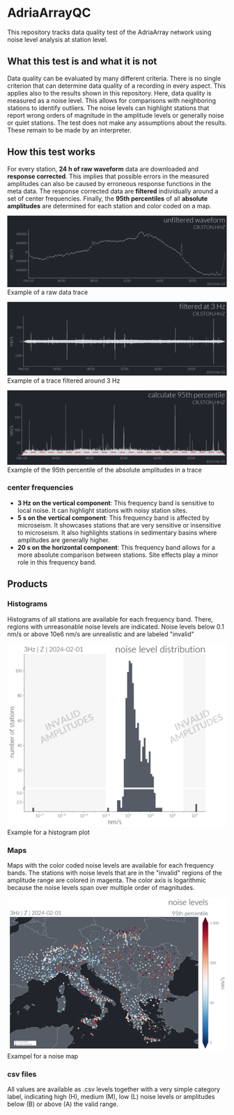 # AdriaArrayQC

This repository tracks data quality test of the AdriaArray network using noise level analysis at station level.

## What this test is and what it is not

Data quality can be evaluated by many different criteria. There is no single criterion that can determine data quality of a recording in every aspect. This applies also to the results shown in this repository. Here, data quality is measured as a noise level. This allows for comparisons with neighboring stations to identify outliers. The noise levels can highlight stations that report wrong orders of magnitude in the amplitude levels or generally noise or quiet stations. The test does not make any assumptions about the results. These remain to be made by an interpreter.

## How this test works

For every station, **24 h of raw waveform** data are downloaded and **response corrected**. This implies that possible errors in the measured amplitudes can also be caused by erroneous response functions in the meta data. The response corrected data are **filtered** individually around a set of center frequencies. Finally, the **95th percentiles** of all **absolute amplitudes** are determined for each station and color coded on a map.

![Example of a raw data trace](https://github.com/felix-eckel/AdriaArrayQC/blob/main/.img/exmpl_unfiltered_cr_ston.png "raw_data")
Example of a raw data trace

![Example of a trace filtered around 3 Hz](https://github.com/felix-eckel/AdriaArrayQC/blob/main/.img/exmpl_filtered3Hz_cr_ston.png "filtered data")
Example of a trace filtered around 3 Hz

![Example of a 95th percentile trace](https://github.com/felix-eckel/AdriaArrayQC/blob/main/.img/exmpl_95percentile_cr_ston.png "95th percentile")
Example of the 95th percentile of the absolute amplitudes in a trace

### center frequencies

- **3 Hz on the vertical component**: This frequency band is sensitive to local noise. It can highlight stations with noisy station sites.
- **5 s on the vertical component**: This frequency band is affected by microseism. It showcases stations that are very sensitive or insensitive to microseism. It also highlights stations in sedimentary basins where amplitudes are generally higher.
- **20 s on the horizontal component**: This frequency band allows for a more absolute comparison between stations. Site effects play a minor role in this frequency band.

## Products

### Histograms

Histograms of all stations are available for each frequency band. There, regions with unreasonable noise levels are indicated. Noise levels below 0.1 nm/s or above 10e6 nm/s are unrealistic and are labeled "invalid"

![Example for a histogram](https://github.com/felix-eckel/AdriaArrayQC/blob/main/histograms/histogram_Z_3Hz.png "Histogram")
Example for a histogram plot

### Maps

Maps with the color coded noise levels are available for each frequency bands. The stations with noise levels that are in the "invalid" regions of the amplitude range are colored in magenta. The color axis is logarithmic because the noise levels span over multiple order of magnitudes.

![Example for a noise map](https://github.com/felix-eckel/AdriaArrayQC/blob/main/noise_maps/noise_map_Z_3Hz.png "Map")
Exampel for a noise map

### csv files

All values are available as .csv levels together with a very simple category label, indicating high (H), medium (M), low (L) noise levels or amplitudes below (B) or above (A) the valid range.
